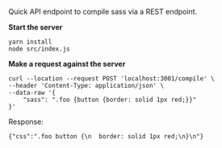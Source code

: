 Quick API endpoint to compile sass via a REST endpoint. 



**Start the server**

```
yarn install 
node src/index.js
```

**Make a request against the server**

```
curl --location --request POST 'localhost:3001/compile' \
--header 'Content-Type: application/json' \
--data-raw '{
    "sass": ".foo {button {border: solid 1px red;}}"
}'
```

Response: 

```
{"css":".foo button {\n  border: solid 1px red;\n}\n"}
```




